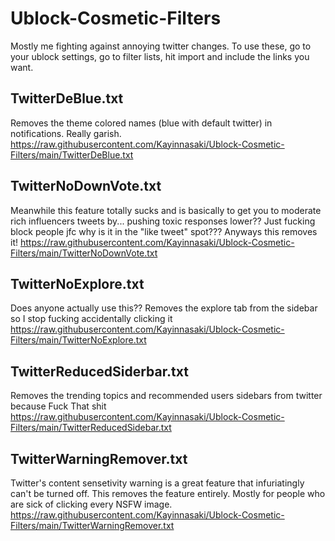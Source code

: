 # Ublock-Cosmetic-Filters
Mostly me fighting against annoying twitter changes. To use these, go to your ublock settings, go to filter lists, hit import and include the links you want.

## TwitterDeBlue.txt
Removes the theme colored names (blue with default twitter) in notifications. Really garish.
https://raw.githubusercontent.com/Kayinnasaki/Ublock-Cosmetic-Filters/main/TwitterDeBlue.txt

## TwitterNoDownVote.txt
Meanwhile this feature totally sucks and is basically to get you to moderate rich influencers tweets by... pushing toxic responses lower?? Just fucking block people jfc
why is it in the "like tweet" spot??? Anyways this removes it!
https://raw.githubusercontent.com/Kayinnasaki/Ublock-Cosmetic-Filters/main/TwitterNoDownVote.txt

## TwitterNoExplore.txt
Does anyone actually use this?? Removes the explore tab from the sidebar so I stop fucking accidentally clicking it
https://raw.githubusercontent.com/Kayinnasaki/Ublock-Cosmetic-Filters/main/TwitterNoExplore.txt

## TwitterReducedSiderbar.txt
Removes the trending topics and recommended users sidebars from twitter because Fuck That shit
https://raw.githubusercontent.com/Kayinnasaki/Ublock-Cosmetic-Filters/main/TwitterReducedSidebar.txt

## TwitterWarningRemover.txt
Twitter's content sensetivity warning is a great feature that infuriatingly can't be turned off. This removes the feature entirely. Mostly for people who are sick of clicking every NSFW image.
https://raw.githubusercontent.com/Kayinnasaki/Ublock-Cosmetic-Filters/main/TwitterWarningRemover.txt
